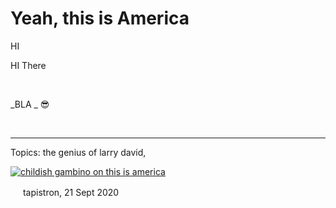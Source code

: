# Yeah, this is America

HI

HI There

<p>&nbsp;<p> 

_BLA _ 😎

<p>&nbsp;<p> 
  
  ----------
  Topics: the genius of larry david, 
  


[![childish gambino on this is america](Tapastruncia/Doing-my-thing/images/thisisamerica.png)](https://www.youtube.com/watch?v=VYOjWnS4cMY)








[<img src="Doing-my-thing/images/instagramlogo.png" width=16>](https://www.instagram.com/tapistron/) tapistron, 21 Sept 2020
